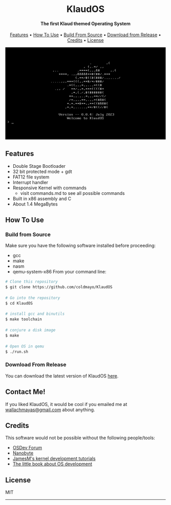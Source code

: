 <h1 align="center">
  <br>
  <br>
  KlaudOS
  <br>
</h1>

<h4 align="center">The first Klaud themed Operating System</h4>

<p align="center">
  <a href="#features">Features</a> •
  <a href="#how-to-use">How To Use</a> •
  <a href="#build-from-source">Build From Source</a> •
  <a href="#download-from-release">Download from Release</a> •
  <a href="#credits">Credits</a> •
  <a href="#license">License</a>
</p>

![screenshot](assets/klaudInit.png)

## Features

* Double Stage Bootloader
* 32 bit protected mode + gdt
* FAT12 file system
* Interrupt handler
* Responsive Kernel with commands 
    * visit commands.md to see all possible commands
* Built in x86 assembly and C
* About 1.4 MegaBytes

## How To Use

### Build from Source

Make sure you have the following software installed before proceeding:
* gcc
* make
* nasm
* qemu-system-x86
From your command line:

```bash
# Clone this repository
$ git clone https://github.com/coldmayo/KlaudOS

# Go into the repository
$ cd KlaudOS

# install gcc and binutils
$ make toolchain

# conjure a disk image
$ make

# Open OS in qemu
$ ./run.sh
```

### Download From Release

You can download the latest version of KlaudOS <a href="https://github.com/coldmayo/KlaudOS/releases">here</a>.

## Contact Me!

If you liked KlaudOS, it would be cool if you emailed me at <wallachmayas@gmail.com> about anything.

## Credits

This software would not be possible without the following people/tools:

- [OSDev Forum](https://www.osdev.org/)
- [Nanobyte](https://www.youtube.com/@nanobyte-dev)
- [JamesM's kernel development tutorials](https://web.archive.org/web/20160412174753/http://www.jamesmolloy.co.uk/tutorial_html/index.html)
- [The little book about OS development](https://littleosbook.github.io/)

## License

MIT

---
